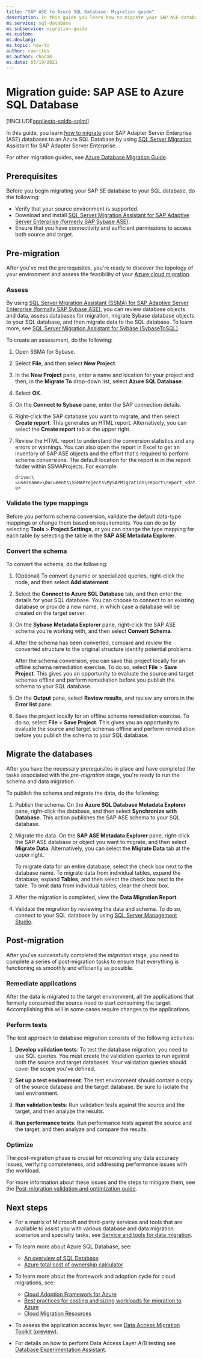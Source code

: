 ```yaml
---
title: "SAP ASE to Azure SQL Database: Migration guide"
description: In this guide you learn how to migrate your SAP ASE databases to an Azure SQL Database by using SQL Server Migration Assistant for SAP Adapter Server Enterprise.
ms.service: sql-database
ms.subservice: migration-guide
ms.custom: 
ms.devlang: 
ms.topic: how-to
author: cawrites
ms.author: chadam
ms.date: 03/19/2021
---
```


# Migration guide: SAP ASE to Azure SQL Database

[!INCLUDE[appliesto-sqldb-sqlmi](../../includes/appliesto-sqldb.md)]

In this guide, you learn [how to migrate](https://azure.microsoft.com/migration/migration-journey) your SAP Adapter Server Enterprise (ASE) databases to an Azure SQL Database by using [SQL Server Migration](https://azure.microsoft.com/en-us/migration/sql-server/) Assistant for SAP Adapter Server Enterprise.

For other migration guides, see [Azure Database Migration Guide](/data-migration). 

## Prerequisites 

Before you begin migrating your SAP SE database to your SQL database, do the following:

- Verify that your source environment is supported. 
- Download and install [SQL Server Migration Assistant for SAP Adaptive Server Enterprise (formerly SAP Sybase ASE)](https://www.microsoft.com/en-us/download/details.aspx?id=54256).
- Ensure that you have connectivity and sufficient permissions to access both source and target.

## Pre-migration

After you've met the prerequisites, you're ready to discover the topology of your environment and assess the feasibility of your [Azure cloud migration](https://azure.microsoft.com/migration).

### Assess

By using [SQL Server Migration Assistant (SSMA) for SAP Adaptive Server Enterprise (formally SAP Sybase ASE)](https://www.microsoft.com/en-us/download/details.aspx?id=54256), you can review database objects and data, assess databases for migration, migrate Sybase database objects to your SQL database, and then migrate data to the SQL database. To learn more, see [SQL Server Migration Assistant for Sybase (SybaseToSQL)](/sql/ssma/sybase/sql-server-migration-assistant-for-sybase-sybasetosql).

To create an assessment, do the following: 

1. Open SSMA for Sybase. 
1. Select **File**, and then select **New Project**. 
1. In the **New Project** pane, enter a name and location for your project and then, in the **Migrate To** drop-down list, select **Azure SQL Database**. 
1. Select **OK**.
1. On the **Connect to Sybase** pane, enter the SAP connection details. 
1. Right-click the SAP database you want to migrate, and then select **Create report**. This generates an HTML report. Alternatively, you can select the **Create report** tab at the upper right.
1. Review the HTML report to understand the conversion statistics and any errors or warnings. You can also open the report in Excel to get an inventory of SAP ASE objects and the effort that's required to perform schema conversions. The default location for the report is in the report folder within SSMAProjects. For example:

   `drive:\<username>\Documents\SSMAProjects\MySAPMigration\report\report_<date>` 

### Validate the type mappings

Before you perform schema conversion, validate the default data-type mappings or change them based on requirements. You can do so by selecting **Tools** > **Project Settings**, or you can change the type mapping for each table by selecting the table in the **SAP ASE Metadata Explorer**.

### Convert the schema

To convert the schema, do the following:

1. (Optional) To convert dynamic or specialized queries, right-click the node, and then select **Add statement**. 
1. Select the **Connect to Azure SQL Database** tab, and then enter the details for your SQL database. You can choose to connect to an existing database or provide a new name, in which case a database will be created on the target server.
1. On the **Sybase Metadata Explorer** pane, right-click the SAP ASE schema you're working with, and then select **Convert Schema**. 
1. After the schema has been converted, compare and review the converted structure to the original structure identify potential problems. 

   After the schema conversion, you can save this project locally for an offline schema remediation exercise. To do so, select **File** > **Save Project**. This gives you an opportunity to evaluate the source and target schemas offline and perform remediation before you publish the schema to your SQL database.

1. On the **Output** pane, select **Review results**, and review any errors in the **Error list** pane. 
1. Save the project locally for an offline schema remediation exercise. To do so, select **File** > **Save Project**. This gives you an opportunity to evaluate the source and target schemas offline and perform remediation before you publish the schema to your SQL database.

## Migrate the databases 

After you have the necessary prerequisites in place and have completed the tasks associated with the *pre-migration* stage, you're ready to run the schema and data migration.

To publish the schema and migrate the data, do the following: 

1. Publish the schema. On the **Azure SQL Database Metadata Explorer** pane, right-click the database, and then select **Synchronize with Database**. This action publishes the SAP ASE schema to your SQL database.

1. Migrate the data. On the **SAP ASE Metadata Explorer** pane, right-click the SAP ASE database or object you want to migrate, and then select **Migrate Data**. Alternatively, you can select the **Migrate Data** tab at the upper right. 

   To migrate data for an entire database, select the check box next to the database name. To migrate data from individual tables, expand the database, expand **Tables**, and then select the check box next to the table. To omit data from individual tables, clear the check box. 
1. After the migration is completed, view the **Data Migration Report**. 
1. Validate the migration by reviewing the data and schema. To do so, connect to your SQL database by using [SQL Server Management Studio](/sql/ssms/download-sql-server-management-studio-ssms).

## Post-migration 

After you've successfully completed the *migration* stage, you need to complete a series of post-migration tasks to ensure that everything is functioning as smoothly and efficiently as possible.

### Remediate applications

After the data is migrated to the target environment, all the applications that formerly consumed the source need to start consuming the target. Accomplishing this will in some cases require changes to the applications.

### Perform tests

The test approach to database migration consists of the following activities:

1. **Develop validation tests**: To test the database migration, you need to use SQL queries. You must create the validation queries to run against both the source and target databases. Your validation queries should cover the scope you've defined.

1. **Set up a test environment**: The test environment should contain a copy of the source database and the target database. Be sure to isolate the test environment.

1. **Run validation tests**: Run validation tests against the source and the target, and then analyze the results.

1. **Run performance tests**: Run performance tests against the source and the target, and then analyze and compare the results.


### Optimize

The post-migration phase is crucial for reconciling any data accuracy issues, verifying completeness, and addressing performance issues with the workload.

For more information about these issues and the steps to mitigate them, see the [Post-migration validation and optimization guide](/sql/relational-databases/post-migration-validation-and-optimization-guide).


## Next steps

- For a matrix of Microsoft and third-party services and tools that are available to assist you with various database and data migration scenarios and specialty tasks, see [Service and tools for data migration](../../../dms/dms-tools-matrix.md).

- To learn more about Azure SQL Database, see:
   - [An overview of SQL Database](../../database/sql-database-paas-overview.md)
   - [Azure total cost of ownership calculator](https://azure.microsoft.com/pricing/tco/calculator/)  

- To learn more about the framework and adoption cycle for cloud migrations, see:
   -  [Cloud Adoption Framework for Azure](/azure/cloud-adoption-framework/migrate/azure-best-practices/contoso-migration-scale)
   -  [Best practices for costing and sizing workloads for migration to Azure](/azure/cloud-adoption-framework/migrate/azure-best-practices/migrate-best-practices-costs) 
   -  [Cloud Migration Resources](https://azure.microsoft.com/migration/resources)

- To assess the application access layer, see [Data Access Migration Toolkit (preview)](https://marketplace.visualstudio.com/items?itemName=ms-databasemigration.data-access-migration-toolkit).
- For details on how to perform Data Access Layer A/B testing see [Database Experimentation Assistant](/sql/dea/database-experimentation-assistant-overview).
